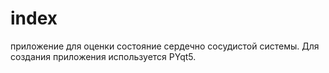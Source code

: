 # index
приложение для оценки состояние сердечно сосудистой системы. Для создания приложения используется PYqt5.
